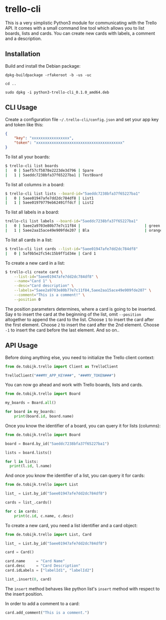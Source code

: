 # trello-cli

This is a very simplistic Python3 module for communicating with the Trello API. It comes with a small command
line tool which allows you to list boards, lists and cards. You can create new cards with labels, a comment and a description.

## Installation

Build and install the Debian package:

```
dpkg-buildpackage -rfakeroot -b -us -uc

cd ..

sudo dpkg -i python3-trello-cli_0.1.0_amd64.deb
```

## CLI Usage

Create a configuration file `~/.trello-cli/config.json` and set your app key and token like this:

```json
{
    "key": "xxxxxxxxxxxxxxxxx",
    "token": "xxxxxxxxxxxxxxxxxxxxxxxxxxxxxxxxxxxxxxx"
}
```

To list all your boards:

```sh
$ trello-cli list boards
|   0 | 5aef57cf5878e2223de3d796 | Spare                                    |
|   1 | 5aeddc7238bfa37f65227ba1 | TestBoard                                |
```

To list all columns in a board:

```sh
$ trello-cli list lists --board-id="5aeddc7238bfa37f65227ba1"
|   0 | 5aee01947afe7dd2dc784df8 | List1                                    |
|   1 | 5aee01979779eb62491ffdcf | List2                                    |
```

To list all labels in a board:

```sh
trello-cli list labels --board-id="5aeddc7238bfa37f65227ba1"
|   0 | 5aee2a9703e80b77e7c11f84 |                             | green      |
|   1 | 5aee2aa15ace49e909fde207 | Bla                         | orange     |
```

To list all cards in a list:

```sh
$ trello-cli list cards --list-id="5aee01947afe7dd2dc784df8"
|   0 | 5af0b5e2fc54c15b9ff1d34e | Card 1                                   |
```

To create a new card in a list:

```sh
$ trello-cli create card \
    --list-id="5aee01947afe7dd2dc784df8" \
    --name="Card 1" \
    --desc="Card description" \
    --labels="5aee2a9703e80b77e7c11f84,5aee2aa15ace49e909fde207" \
    --comment="This is a comment!" \
    --position 0
```

The position parameters determines, where a card is going to be inserted. Say `0` to insert the card at the beginning of the list, omit `--position` altogether to append the card to the list. Choose `1` to insert the card after the first element. Choose `2` to insert the card after the 2nd element. Choose `-1` to insert the card before the last element. And so on..

## API Usage

Before doing anything else, you need to initialize the Trello client context:

```python
from de.tobijk.trello import Client as TrelloClient

TrelloClient("###MY_APP_KEY###", "###MY_TOKEN###")
```

You can now go ahead and work with Trello boards, lists and cards.

```python
from de.tobijk.trello import Board

my_boards = Board.all()

for board in my_boards:
    print(board.id, board.name)
```

Once you know the identifier of a board, you can query it for lists (columns):

```python
from de.tobijk.trello import Board

board = Board.by_id("5aeddc7238bfa37f65227ba1")

lists = board.lists()

for l in lists:
  print(l.id, l.name)
```

And once you know the identifier of a list, you can query it for cards:

```python
from de.tobijk.trello import List

list_ = List.by_id("5aee01947afe7dd2dc784df8")

cards = list_.cards()

for c in cards:
    print(c.id, c.name, c.desc)
```

To create a new card, you need a list identifier and a card object:

```python
from de.tobijk.trello import List, Card

list_ = List.by_id("5aee01947afe7dd2dc784df8")

card = Card()

card.name     = "Card Name"
card.desc     = "Card Description"
card.idLabels = ["labelId1", "labelId2"]

list_.insert(0, card)
```

The `insert` method behaves like python list's `insert` method with respect to the insert position.

In order to add a comment to a card:

```python
card.add_comment("This is a comment.")
```
